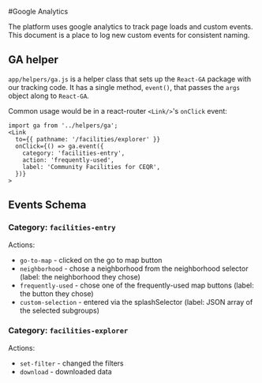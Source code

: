 #Google Analytics

The platform uses google analytics to track page loads and custom events.  This document is a place to log new custom events for consistent naming.

## GA helper
`app/helpers/ga.js` is a helper class that sets up the `React-GA` package with our tracking code.  It has a single method, `event()`, that passes the `args` object along to `React-GA`.  

Common usage would be in a react-router `<Link/>`'s `onClick` event:

```
import ga from '../helpers/ga';
<Link
  to={{ pathname: '/facilities/explorer' }}
  onClick={() => ga.event({
    category: 'facilities-entry',
    action: 'frequently-used',
    label: 'Community Facilities for CEQR',
  })}
>
```

## Events Schema

### Category: `facilities-entry`

Actions:
- `go-to-map` - clicked on the go to map button
- `neighborhood` - chose a neighborhood from the neighborhood selector (label: the neighborhood they chose)
- `frequently-used` - chose one of the frequently-used map buttons (label: the button they chose)
- `custom-selection` - entered via the splashSelector (label: JSON array of the selected subgroups)

### Category: `facilities-explorer`

Actions:
- `set-filter` - changed the filters
- `download` - downloaded data

